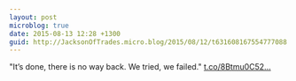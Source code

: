 ```yaml
---
layout: post
microblog: true
date: 2015-08-13 12:28 +1300
guid: http://JacksonOfTrades.micro.blog/2015/08/12/t631608167554777088.html
---
```

"It’s done, there is no way back. We tried, we failed." [t.co/8Btmu0C52...](http://t.co/8Btmu0C520)
